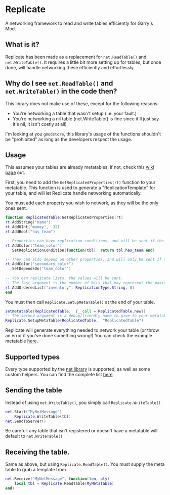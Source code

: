 # Replicate 
A networking framework to read and write tables efficiently for Garry's Mod.

## What is it?
Replicate has been made as a replacement for `net.ReadTable()` and `net.WriteTable()`.
It requires a little bit more setting up for tables, but once done, will handle networking these efficiently and effortlessly.

## Why do I see `net.ReadTable()` and `net.WriteTable()` in the code then?

This library does not make use of these, except for the following reasons:

- You're networking a table that wasn't setup (i.e. your fault.)
- You're networking a nil table (net.WriteTable() is fine since it'll just say it's nil, it isn't costly at all)

I'm looking at you `gmodstore`, this library's usage of the functions shouldn't be "prohibited" as long as the developers respect the usage.

## Usage
This assumes your tables are already metatables, if not, check this [wiki page](https://wiki.facepunch.com/gmod/Object_Oriented_Lua#method2metatables) out.

First, you need to add the `GetReplicatedProperties(rt)` function to your metatable.
This function is used to generate a "ReplicationTemplate" for your table, and will let Replicate handle networking automatically.

You must add each property you wish to network, as they will be the only ones sent.
```lua
function ReplicatedTable:GetReplicatedProperties(rt)
rt:AddString("name")
rt:AddUInt("money",  32)
rt:AddBool("has_team")

-- Properties can have replication conditions, and will be sent if the condition returns true.
rt:AddColor("team_color")
  :SetReplicationCondition(function(tbl)  return tbl.has_team end)

-- They can also depend on other properties, and will only be sent if the dependency was replicated.
rt:AddColor("secondary_color")
  :SetDependsOn("team_color")
  
-- You can replicate lists, the values will be sent.
-- The last argument is the number of bits that may represent the maximum amount of elements in the list.
rt:AddOrderedList("inventory", ReplicationType.String, 8)
end
```
You must then call `Replicate.SetupMetaTable()` at the end of your table.
```lua
setmetatable(ReplicatedTable,  {__call = ReplicatedTable.new})
-- The second argument is a debug/friendly name to give to your metatable.
Replicate.SetupMetaTable(ReplicatedTable,  "ReplicatedTable")
```

Replicate will generate everything needed to network your table (or throw an error if you've done something wrong!)
You can check the example metatable [here](https://github.com/Erlite/Replicate/blob/master/lua/replicate/example.lua).

## Supported types
Every type supported by the [net library](https://wiki.facepunch.com/gmod/net) is supported, as well as some custom helpers. You can find the complete list [here](https://github.com/Erlite/Replicate/blob/master/lua/replicate/rep_property.lua).

## Sending the table
Instead of using `net.WriteTable()`, you simply call `Replicate.WriteTable()`
```lua
net.Start("MyNetMessage")
	Replicate.WriteTable(tbl)
net.SendToServer()
```
Be careful: any table that isn't registered or doesn't have a metatable will default to `net.WriteTable()`

## Receiving the table.

Same as above, but using `Replicate.ReadTable()`. You must supply the meta table to grab a template from.
```lua
net.Receive("MyNetMessage", function(len, ply)
	local tbl = Replicate.ReadTable(MyMetaTable)
end)
```
